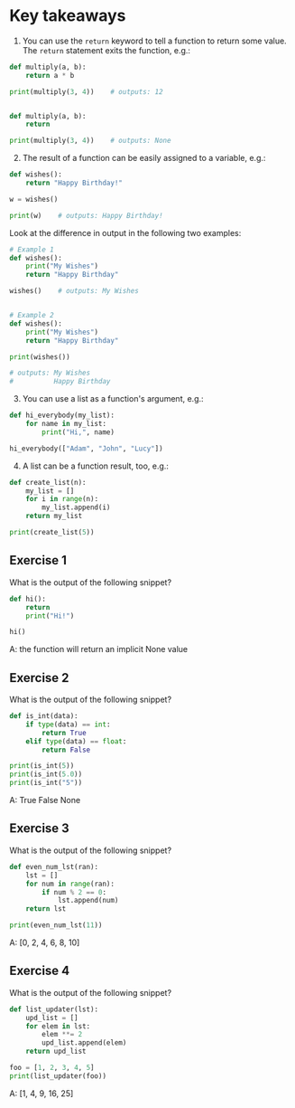 # Key takeaways
1. You can use the `return` keyword to tell a function to return some value. The `return` statement exits the function, e.g.:
```py
def multiply(a, b):
    return a * b

print(multiply(3, 4))    # outputs: 12


def multiply(a, b):
    return

print(multiply(3, 4))    # outputs: None
```

2. The result of a function can be easily assigned to a variable, e.g.:
```py
def wishes():
    return "Happy Birthday!"

w = wishes()

print(w)    # outputs: Happy Birthday!
```
Look at the difference in output in the following two examples:
```py
# Example 1
def wishes():
    print("My Wishes")
    return "Happy Birthday"

wishes()    # outputs: My Wishes


# Example 2
def wishes():
    print("My Wishes")
    return "Happy Birthday"

print(wishes())

# outputs: My Wishes
#          Happy Birthday
```

3. You can use a list as a function's argument, e.g.:
```py
def hi_everybody(my_list):
    for name in my_list:
        print("Hi,", name)

hi_everybody(["Adam", "John", "Lucy"])
```

4. A list can be a function result, too, e.g.:
```py
def create_list(n):
    my_list = []
    for i in range(n):
        my_list.append(i)
    return my_list

print(create_list(5))
```

## Exercise 1
What is the output of the following snippet?
```py
def hi():
    return
    print("Hi!")

hi()
```

A: the function will return an implicit None value

## Exercise 2
What is the output of the following snippet?
```py
def is_int(data):
    if type(data) == int:
        return True
    elif type(data) == float:
        return False

print(is_int(5))
print(is_int(5.0))
print(is_int("5"))
```

A: True
   False
   None

## Exercise 3
What is the output of the following snippet?
```py
def even_num_lst(ran):
    lst = []
    for num in range(ran):
        if num % 2 == 0:
            lst.append(num)
    return lst

print(even_num_lst(11))
```

A: [0, 2, 4, 6, 8, 10]

## Exercise 4
What is the output of the following snippet?
```py
def list_updater(lst):
    upd_list = []
    for elem in lst:
        elem **= 2
        upd_list.append(elem)
    return upd_list

foo = [1, 2, 3, 4, 5]
print(list_updater(foo))
```

A: [1, 4, 9, 16, 25]